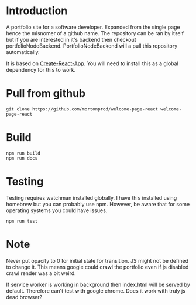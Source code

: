 # Introduction

A portfolio site for a software developer. Expanded from the single page hence the misnomer of a github name.
The repository can be ran by itself but if you are interested in it's backend then checkout portfolioNodeBackend. PortfolioNodeBackend will a pull this repository automatically.

It is based on [Create-React-App](https://github.com/facebookincubator/create-react-app). You will need to install this as a global dependency for this to work.

# Pull from github

```
git clone https://github.com/mortonprod/welcome-page-react welcome-page-react
```

# Build
```
npm run build
npm run docs
```

# Testing
Testing requires watchman installed globally. I have this installed using homebrew but you can probably use npm.
However, be aware that for some operating systems you could have issues. 
```
npm run test
```

# Note 
Never put opacity to 0 for initial state for transition. JS might not be defined to change it.
This means google could crawl the portfolio even if js disabled crawl render was a bit weird.

If service worker is working in background then index.html will be served by default.
Therefore can't test with google chrome. Does it work with truly js dead browser? 




